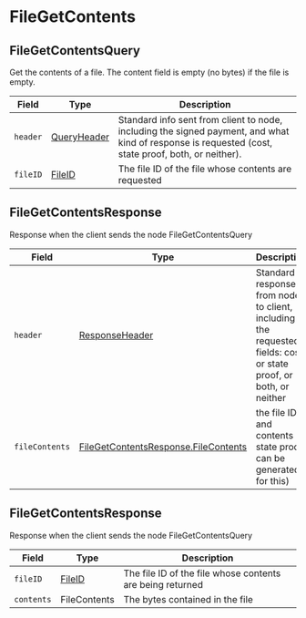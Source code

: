 # FileGetContents

## FileGetContentsQuery

Get the contents of a file. The content field is empty (no bytes) if the file is empty.

| Field    | Type                                                                                                                                          | Description                                                                                                                                         |
| -------- | --------------------------------------------------------------------------------------------------------------------------------------------- | --------------------------------------------------------------------------------------------------------------------------------------------------- |
| `header` | [QueryHeader](https://github.com/theekrystallee/hedera-style-guide/blob/sdk-v1/deprecated/hedera-api/file-service/broken-reference/README.md) | Standard info sent from client to node, including the signed payment, and what kind of response is requested (cost, state proof, both, or neither). |
| `fileID` | [FileID](https://github.com/theekrystallee/hedera-style-guide/blob/sdk-v1/deprecated/hedera-api/file-service/broken-reference/README.md)      | The file ID of the file whose contents are requested                                                                                                |

## FileGetContentsResponse

Response when the client sends the node FileGetContentsQuery

| Field          | Type                                                                               | Description                                                                                                      |
| -------------- | ---------------------------------------------------------------------------------- | ---------------------------------------------------------------------------------------------------------------- |
| `header`       | [ResponseHeader](../cryptocurrency-accounts/responseheader.md)                     | Standard response from node to client, including the requested fields: cost, or state proof, or both, or neither |
| `fileContents` | [FileGetContentsResponse.FileContents](filegetcontents.md#filegetcontentsresponse) | the file ID and contents (a state proof can be generated for this)                                               |

## FileGetContentsResponse

Response when the client sends the node FileGetContentsQuery

| Field      | Type                                                     | Description                                               |
| ---------- | -------------------------------------------------------- | --------------------------------------------------------- |
| `fileID`   | [FileID](../../../docs/hedera-api/basic-types/fileid.md) | The file ID of the file whose contents are being returned |
| `contents` | FileContents                                             | The bytes contained in the file                           |
